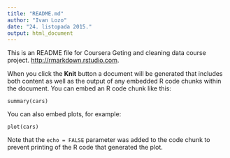 ```yaml
---
title: "README.md"
author: "Ivan Lozo"
date: "24. listopada 2015."
output: html_document
---
```


This is an README file for Coursera Geting and cleaning data course project. <http://rmarkdown.rstudio.com>.

When you click the **Knit** button a document will be generated that includes both content as well as the output of any embedded R code chunks within the document. You can embed an R code chunk like this:

```{r}
summary(cars)
```

You can also embed plots, for example:

```{r, echo=FALSE}
plot(cars)
```

Note that the `echo = FALSE` parameter was added to the code chunk to prevent printing of the R code that generated the plot.
